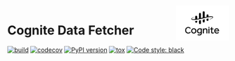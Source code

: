 <a href="https://cognite.com/">
    <img src="https://github.com/cognitedata/cognite-graphic-profile/blob/master/cognite_logo.png" alt="Cognite logo" title="Cognite" align="right" height="80" />
</a>

Cognite Data Fetcher
====================
[![build](https://webhooks.dev.cognite.ai/build/buildStatus/icon?job=github-builds/cognite-data-fetcher/master)](https://jenkins.cognite.ai/job/github-builds/job/cognite-data-fetcher/job/master/)
[![codecov](https://codecov.io/gh/cognitedata/cognite-data-fetcher/branch/master/graph/badge.svg)](https://codecov.io/gh/cognitedata/cognite-data-fetcher)
[![PyPI version](https://badge.fury.io/py/cognite-data-fetcher.svg)](https://pypi.org/project/cognite-data-fetcher/)
[![tox](https://img.shields.io/badge/tox-3.5%2B-blue.svg)](https://www.python.org/downloads/release/python-350/)
[![Code style: black](https://img.shields.io/badge/code%20style-black-000000.svg)](https://github.com/ambv/black)
